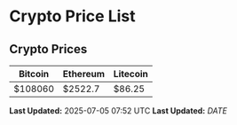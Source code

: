 # Crypto Price List

## Crypto Prices
| Bitcoin | Ethereum | Litecoin |
| ------- | -------- | -------- |
| $108060 | $2522.7 | $86.25 |
**Last Updated:** 2025-07-05 07:52 UTC
**Last Updated:** $DATE$
